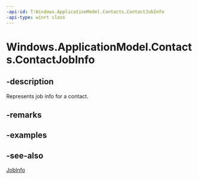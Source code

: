 ----api-id: T:Windows.ApplicationModel.Contacts.ContactJobInfo
-api-type: winrt class
---<!-- Class syntax.public class ContactJobInfo : Windows.ApplicationModel.Contacts.IContactJobInfo--># Windows.ApplicationModel.Contacts.ContactJobInfo## -descriptionRepresents job info for a contact.## -remarks## -examples## -see-also[JobInfo](contact_jobinfo.md)